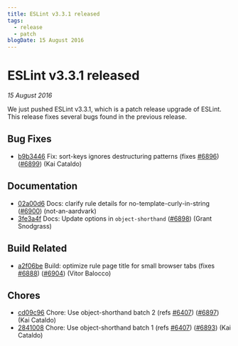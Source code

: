 ```yaml
---
title: ESLint v3.3.1 released
tags:
  - release
  - patch
blogDate: 15 August 2016
---
```

# ESLint v3.3.1 released

_15 August 2016_

We just pushed ESLint v3.3.1, which is a patch release upgrade of ESLint. This release  fixes several bugs found in the previous release.










## Bug Fixes


* [b9b3446](https://github.com/eslint/eslint/commit/b9b3446) Fix: sort-keys ignores destructuring patterns (fixes [#6896](https://github.com/eslint/eslint/issues/6896)) ([#6899](https://github.com/eslint/eslint/issues/6899)) (Kai Cataldo)




## Documentation


* [02a00d6](https://github.com/eslint/eslint/commit/02a00d6) Docs: clarify rule details for no-template-curly-in-string ([#6900](https://github.com/eslint/eslint/issues/6900)) (not-an-aardvark)
* [3fe3a4f](https://github.com/eslint/eslint/commit/3fe3a4f) Docs: Update options in `object-shorthand` ([#6898](https://github.com/eslint/eslint/issues/6898)) (Grant Snodgrass)






## Build Related


* [a2f06be](https://github.com/eslint/eslint/commit/a2f06be) Build: optimize rule page title for small browser tabs (fixes [#6888](https://github.com/eslint/eslint/issues/6888)) ([#6904](https://github.com/eslint/eslint/issues/6904)) (Vitor Balocco)




## Chores


* [cd09c96](https://github.com/eslint/eslint/commit/cd09c96) Chore: Use object-shorthand batch 2 (refs [#6407](https://github.com/eslint/eslint/issues/6407)) ([#6897](https://github.com/eslint/eslint/issues/6897)) (Kai Cataldo)
* [2841008](https://github.com/eslint/eslint/commit/2841008) Chore: Use object-shorthand batch 1 (refs [#6407](https://github.com/eslint/eslint/issues/6407)) ([#6893](https://github.com/eslint/eslint/issues/6893)) (Kai Cataldo)
